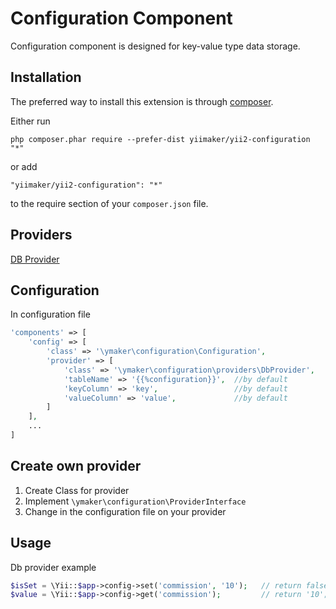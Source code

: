 Configuration Component
=======================
Configuration component is designed for key-value type data storage.

Installation
------------

The preferred way to install this extension is through [composer](http://getcomposer.org/download/).

Either run

```
php composer.phar require --prefer-dist yiimaker/yii2-configuration "*"
```

or add

```
"yiimaker/yii2-configuration": "*"
```

to the require section of your `composer.json` file.

Providers
---------
[DB Provider](docs/db-provider.md)

Configuration
-------------

In configuration file
```php
'components' => [
    'config' => [
        'class' => '\ymaker\configuration\Configuration',
        'provider' => [
            'class' => '\ymaker\configuration\providers\DbProvider',
            'tableName' => '{{%configuration}}',  //by default
            'keyColumn' => 'key',                 //by default
            'valueColumn' => 'value',             //by default
        ]
    ],
    ...
]
```
Create own provider
--------------------
1. Create Class for provider
2. Implement `\ymaker\configuration\ProviderInterface`
3. Change in the configuration file on your provider

Usage
-----

Db provider example
```php
$isSet = \Yii::$app->config->set('commission', '10');   // return false if something went wrong
$value = \Yii::$app->config->get('commission');         // return '10';
```
